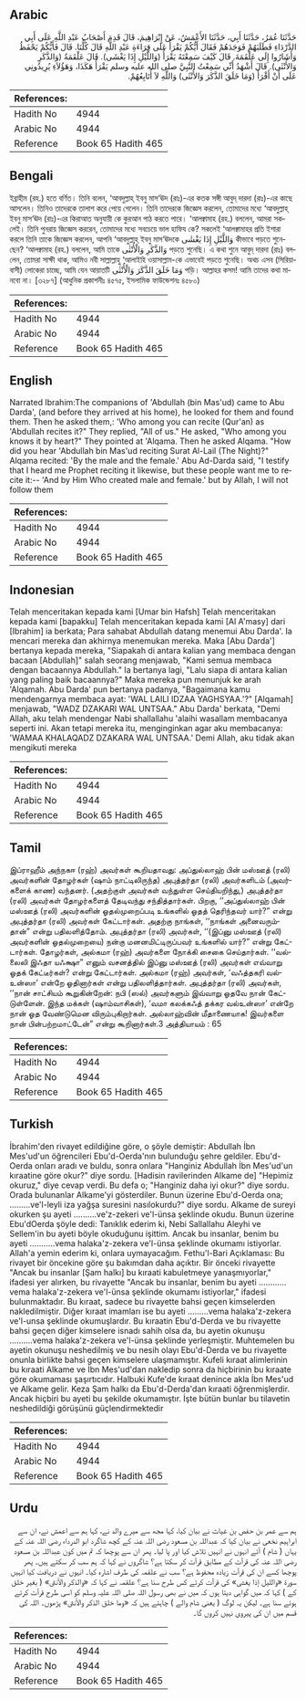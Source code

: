 ## Arabic


<div dir="rtl" lang="ar" style={{fontSize:'larger',backgroundColor:'#f8f9fa',padding:20}}>
حَدَّثَنَا عُمَرُ، حَدَّثَنَا أَبِي، حَدَّثَنَا الأَعْمَشُ، عَنْ إِبْرَاهِيمَ، قَالَ قَدِمَ أَصْحَابُ عَبْدِ اللَّهِ عَلَى أَبِي الدَّرْدَاءِ فَطَلَبَهُمْ فَوَجَدَهُمْ فَقَالَ أَيُّكُمْ يَقْرَأُ عَلَى قِرَاءَةِ عَبْدِ اللَّهِ قَالَ كُلُّنَا‏.‏ قَالَ فَأَيُّكُمْ يَحْفَظُ وَأَشَارُوا إِلَى عَلْقَمَةَ‏.‏ قَالَ كَيْفَ سَمِعْتَهُ يَقْرَأُ ‏(‏وَاللَّيْلِ إِذَا يَغْشَى‏)‏‏.‏ قَالَ عَلْقَمَةُ ‏(‏وَالذَّكَرِ وَالأُنْثَى‏)‏‏.‏ قَالَ أَشْهَدُ أَنِّي سَمِعْتُ النَّبِيَّ صلى الله عليه وسلم يَقْرَأُ هَكَذَا، وَهَؤُلاَءِ يُرِيدُونِي عَلَى أَنْ أَقْرَأَ ‏(‏وَمَا خَلَقَ الذَّكَرَ وَالأُنْثَى‏)‏ وَاللَّهِ لاَ أُتَابِعُهُمْ‏.‏
</div>
<div style={{backgroundColor:'#f8f9fa',padding:20, marginBottom: 10}}><table> <thead> <tr> <th>References:</th> <th></th> </tr> </thead> <tbody><tr><td>Hadith No</td><td>4944</td></tr><tr><td>Arabic No</td><td>4944</td></tr><tr><td>Reference</td><td>Book 65 Hadith 465</td></tr></tbody></table></div>

## Bengali


<div dir="ltr" lang="bn" style={{fontSize:'larger',backgroundColor:'#f8f9fa',padding:20}}>
ইব্রাহীম (রহ.) হতে বর্ণিত। তিনি বলেন, ‘আবদুল্লাহ্ ইবনু মাস‘ঊদ (রাঃ)-এর কতক সঙ্গী আবুদ্ দারদা (রাঃ)-এর কাছে আসলেন। তিনিও তাদেরকে তালাশ করে পেয়ে গেলেন। তিনি তাদেরকে জিজ্ঞেস করলেন, তোমাদের মধ্যে ‘আবদুল্লাহ্ ইবনু মাস‘ঊদ (রাঃ)-এর কিরাআত অনুযায়ী কে কুরআন পাঠ করতে পারে। ‘আলক্বামাহ (রহ.) বললেন, আমরা সকলেই। তিনি পুনরায় জিজ্ঞেস কররেন, তোমাদের মধ্যে সবচেয়ে ভাল হাফিয কে? সকলেই ‘আলক্বামাহর প্রতি ইশারা করলে তিনি তাকে জিজ্ঞেস করলেন, আপনি ‘আবদুল্লাহ্ ইবনু মাস‘ঊদকে وَاللَّيْلِ إِذَا يَغْشٰى কীভাবে পড়তে শুনেছেন? ‘আলক্বামাহ (রহ.) বললেন, আমি তাকে وَالذَّكَرِ وَالْأُنْثٰى পড়তে শুনেছি। এ কথা শুনে আবুদ্ দারদা (রাঃ) বললেন, তোমরা সাক্ষী থাক, আমিও নবী সাল্লাল্লাহু ‘আলাইহি ওয়াসাল্লাম-কে এভাবেই পড়তে শুনেছি। অথচ এসব (সিরিয়াবাসী) লোকেরা চাচ্ছে, আমি যেন আয়াতটি وَمَا خَلَقَ الذَّكَرَ وَالْأُنْثٰى পড়ি। আল্লাহর কসম! আমি তাদের কথা মানবো না। [৩২৮৭] (আধুনিক প্রকাশনীঃ ৪৫৭৫, ইসলামিক ফাউন্ডেশনঃ ৪৫৮০)
</div>
<div style={{backgroundColor:'#f8f9fa',padding:20, marginBottom: 10}}><table> <thead> <tr> <th>References:</th> <th></th> </tr> </thead> <tbody><tr><td>Hadith No</td><td>4944</td></tr><tr><td>Arabic No</td><td>4944</td></tr><tr><td>Reference</td><td>Book 65 Hadith 465</td></tr></tbody></table></div>

## English


<div dir="ltr" lang="en" style={{fontSize:'larger',backgroundColor:'#f8f9fa',padding:20}}>
Narrated Ibrahim:The companions of 'Abdullah (bin Mas'ud) came to Abu Darda', (and before they arrived at his home), he looked for them and found them. Then he asked them,: 'Who among you can recite (Qur'an) as 'Abdullah recites it?" They replied, "All of us." He asked, "Who among you knows it by heart?" They pointed at 'Alqama. Then he asked Alqama. "How did you hear 'Abdullah bin Mas'ud reciting Surat Al-Lail (The Night)?" Alqama recited: 'By the male and the female.' Abu Ad-Darda said, "I testify that I heard me Prophet reciting it likewise, but these people want me to recite it:-- 'And by Him Who created male and female.' but by Allah, I will not follow them
</div>
<div style={{backgroundColor:'#f8f9fa',padding:20, marginBottom: 10}}><table> <thead> <tr> <th>References:</th> <th></th> </tr> </thead> <tbody><tr><td>Hadith No</td><td>4944</td></tr><tr><td>Arabic No</td><td>4944</td></tr><tr><td>Reference</td><td>Book 65 Hadith 465</td></tr></tbody></table></div>

## Indonesian


<div dir="ltr" lang="id" style={{fontSize:'larger',backgroundColor:'#f8f9fa',padding:20}}>
Telah menceritakan kepada kami [Umar bin Hafsh] Telah menceritakan kepada kami [bapakku] Telah menceritakan kepada kami [Al A'masy] dari [Ibrahim] ia berkata; Para sahabat Abdullah datang menemui Abu Darda'. Ia mencari mereka dan akhirnya menemukan mereka. Maka [Abu Darda'] bertanya kepada mereka, "Siapakah di antara kalian yang membaca dengan bacaan [Abdullah]" salah seorang menjawab, "Kami semua membaca dengan bacaannya Abdullah." Ia bertanya lagi, "Lalu siapa di antara kalian yang paling baik bacaannya?" Maka mereka pun menunjuk ke arah 'Alqamah. Abu Darda' pun bertanya padanya, "Bagaimana kamu mendengarnya membaca ayat: 'WAL LAILI IDZAA YAGHSYAA.'?" [Alqamah] menjawab, "WADZ DZAKARI WAL UNTSAA." Abu Darda' berkata, "Demi Allah, aku telah mendengar Nabi shallallahu 'alaihi wasallam membacanya seperti ini. Akan tetapi mereka itu, menginginkan agar aku membacanya: 'WAMAA KHALAQADZ DZAKARA WAL UNTSAA.' Demi Allah, aku tidak akan mengikuti mereka
</div>
<div style={{backgroundColor:'#f8f9fa',padding:20, marginBottom: 10}}><table> <thead> <tr> <th>References:</th> <th></th> </tr> </thead> <tbody><tr><td>Hadith No</td><td>4944</td></tr><tr><td>Arabic No</td><td>4944</td></tr><tr><td>Reference</td><td>Book 65 Hadith 465</td></tr></tbody></table></div>

## Tamil


<div dir="ltr" lang="ta" style={{fontSize:'larger',backgroundColor:'#f8f9fa',padding:20}}>
இப்ராஹீம் அந்நகஈ (ரஹ்) அவர்கள் கூறியதாவது: அப்துல்லாஹ் பின் மஸ்ஊத் (ரலி) அவர்களின் தோழர்கள் (ஷாம் நாட்டிலிருந்த) அபுத்தர்தா (ரலி) அவர்களிடம் (அவர்களைக் காண) வந்தனர். (அதற்குள் அவர்கள் வந்துள்ள செய்தியறிந்து,) அபுத்தர்தா (ரலி) அவர்கள் தோழர்களைத் தேடிவந்து சந்தித்தார்கள். பிறகு, ‘‘அப்துல்லாஹ் பின் மஸ்ஊத் (ரலி) அவர்களின் ஓதல்முறைப்படி உங்களில் ஓதத் தெரிந்தவர் யார்?” என்று அபுத்தர்தா (ரலி) அவர்கள் கேட்டார்கள். அதற்கு நாங்கள், ‘‘நாங்கள் அனைவரும்தான்” என்று பதிலளித்தோம். அபுத்தர்தா (ரலி) அவர்கள், ‘‘(இப்னு மஸ்ஊத் (ரலி) அவர்களின் ஓதல்முறையை) நன்கு மனனமிட்டிருப்பவர் உங்களில் யார்?” என்று கேட்டார்கள். தோழர்கள், அல்கமா (ரஹ்) அவர்களை நோக்கி சைகை செய்தார்கள். ‘‘வல்லைலி இஃதா யஃக்ஷா” எனும் வசனத்தில் இப்னு மஸ்ஊத் (ரலி) அவர்கள் எவ்வாறு ஓதக் கேட்டீர்கள்? என்று கேட்டார்கள். அல்கமா (ரஹ்) அவர்கள், ‘வஃத்தகரி வல்உன்ஸா’ என்றே ஓதினார்கள் என்று பதிலளித்தார்கள். அபுத்தர்தா (ரலி) அவர்கள், ‘‘நான் சாட்சியம் கூறுகின்றேன்: நபி (ஸல்) அவர்களும் இவ்வாறு ஓதவே நான் கேட்டுள்ளேன். இந்த மக்கள் (ஷாம்வாசிகள்), ‘வமா கலக்கஃத் தக்கர வல்உன்ஸா’ என்றே நான் ஓத வேண்டுமென விரும்புகிறார்கள். அல்லாஹ்வின் மீதாணையாக! இவர்களை நான் பின்பற்றமாட்டேன்” என்று கூறினார்கள்.3 அத்தியாயம் : 65
</div>
<div style={{backgroundColor:'#f8f9fa',padding:20, marginBottom: 10}}><table> <thead> <tr> <th>References:</th> <th></th> </tr> </thead> <tbody><tr><td>Hadith No</td><td>4944</td></tr><tr><td>Arabic No</td><td>4944</td></tr><tr><td>Reference</td><td>Book 65 Hadith 465</td></tr></tbody></table></div>

## Turkish


<div dir="ltr" lang="tr" style={{fontSize:'larger',backgroundColor:'#f8f9fa',padding:20}}>
İbrahim'den rivayet edildiğine göre, o şöyle demiştir: Abdullah İbn Mes'ud'un öğrencileri Ebu'd-Oerda'nın bulunduğu şehre geldiler. Ebu'd-Oerda onları aradı ve buldu, sonra onlara "Hanginiz Abdullah İbn Mes'ud'un kıraatine göre okur?" diye sordu. [Hadisin ravilerinden Alkame de] "Hepimiz okuruz," diye cevap verdi. Bu defa o; "Hanginiz daha iyi okur?" diye sordu. Orada bulunanlar Alkame'yi gösterdiler. Bunun üzerine Ebu'd-Oerda ona; .........ve'l-leyli iza yağşa suresini nasılokurdu?" diye sordu. Alkame de sureyi okurken şu ayeti ..........ve'z-zekeri ve'l-ünsa şeklinde okudu. Bunun üzerine Ebu'dOerda şöyle dedi: Tanıklık ederim ki, Nebi Sallallahu Aleyhi ve Sellem'in bu ayeti böyle okuduğunu işittim. Ancak bu insanlar, benim bu ayeti ...........vema halaka'z-zekera ve'l-ünsa şeklinde okumamı istiyorlar. Allah'a yemin ederim ki, onlara uymayacağım. Fethu'l-Bari Açıklaması: Bu rivayet bir öncekine göre şu bakımdan daha açıktır. Bir önceki rivayette "Ancak bu insanlar [Şam halkı] bu kıraati kabuletmeye yanaşmıyorlar," ifadesi yer alırken, bu rivayette "Ancak bu insanlar, benim bu ayeti ............ vema halaka'z-zekera ve'l-ünsa şeklinde okumamı istiyorlar," ifadesi bulunmaktadır. Bu kıraat, sadece bu rivayette bahsi geçen kimselerden nakledilmiştir. Diğer kıraat imamları ise bu ayeti .........vema halaka'z-zekera ve'l-unsa şeklinde okumuşlardır. Bu kıraatin Ebu'd-Derda ve bu rivayette bahsi geçen diğer kimselere isnadı sahih olsa da, bu ayetin okunuşu ..........vema halaka'z-zekera ve'l-ünsa şeklinde yerleşmiştir. Muhtemelen bu ayetin okunuşu neshedilmiş ve bu nesih olayı Ebu'd-Derda ve bu rivayette onunla birlikte bahsi geçen kimselere ulaşmamıştır. Kufeli kıraat alimlerinin bu kıraati Alkame ve İbn Mes'ud'dan nakledip sonra da hiçbirinin bu kıraate göre okumaması şaşırtıcıdır. Halbuki Kufe'de kıraat denince akla İbn Mes'ud ve Alkame gelir. Keza Şam halkı da Ebu'd-Derda'dan kıraati öğrenmişlerdir. Ancak hiçbiri bu ayeti bu şekilde okumamıştır. İşte bütün bunlar bu tilavetin neshedildiği görüşünü güçlendirmektedir
</div>
<div style={{backgroundColor:'#f8f9fa',padding:20, marginBottom: 10}}><table> <thead> <tr> <th>References:</th> <th></th> </tr> </thead> <tbody><tr><td>Hadith No</td><td>4944</td></tr><tr><td>Arabic No</td><td>4944</td></tr><tr><td>Reference</td><td>Book 65 Hadith 465</td></tr></tbody></table></div>

## Urdu


<div dir="rtl" lang="ur" style={{fontSize:'larger',backgroundColor:'#f8f9fa',padding:20}}>
ہم سے عمر بن حفص بن غیاث نے بیان کیا، کہا مجھ سے میرے والد نے، کہا ہم سے اعمش نے، ان سے ابراہیم نخعی نے بیان کیا کہ عبداللہ بن مسعود رضی اللہ عنہ کے کچھ شاگرد ابو الدرداء رضی اللہ عنہ کے یہاں ( شام ) آئے انہوں نے انہیں تلاش کیا اور پا لیا۔ پھر ان سے پوچھا کہ تم میں کون عبداللہ بن مسعود رضی اللہ عنہ کی قرآت کے مطابق قرآت کر سکتا ہے؟ شاگروں نے کہا کہ ہم سب کر سکتے ہیں۔ پھر پوچھا کسے ان کی قرآت زیادہ محفوظ ہے؟ سب نے علقمہ کی طرف اشارہ کیا۔ انہوں نے دریافت کیا انہیں سورۃ «والليل إذا يغشى‏» کی قرآت کرتے کس طرح سنا ہے؟ علقمہ نے کہا کہ «والذكر والأنثى‏» ( بغیر خلق کے ) کہا کہ میں گواہی دیتا ہوں کہ میں نے بھی رسول اللہ صلی اللہ علیہ وسلم کو اسی طرح قرآت کرتے ہوئے سنا ہے۔ لیکن یہ لوگ ( یعنی شام والے ) چاہتے ہیں کہ «وما خلق الذكر والأنثى‏» پڑھوں۔ اللہ کی قسم میں ان کی پیروی نہیں کروں گا۔
</div>
<div style={{backgroundColor:'#f8f9fa',padding:20, marginBottom: 10}}><table> <thead> <tr> <th>References:</th> <th></th> </tr> </thead> <tbody><tr><td>Hadith No</td><td>4944</td></tr><tr><td>Arabic No</td><td>4944</td></tr><tr><td>Reference</td><td>Book 65 Hadith 465</td></tr></tbody></table></div>